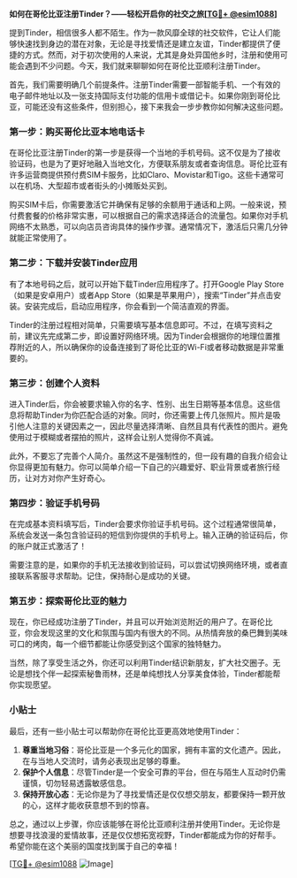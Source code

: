 **如何在哥伦比亚注册Tinder？——轻松开启你的社交之旅[[TG💪+ @esim1088](https://t.me/s/esim1088)]**

提到Tinder，相信很多人都不陌生。作为一款风靡全球的社交软件，它让人们能够快速找到身边的潜在对象，无论是寻找爱情还是建立友谊，Tinder都提供了便捷的方式。然而，对于初次使用的人来说，尤其是身处异国他乡时，注册和使用可能会遇到不少问题。今天，我们就来聊聊如何在哥伦比亚顺利注册Tinder。

首先，我们需要明确几个前提条件。注册Tinder需要一部智能手机、一个有效的电子邮件地址以及一张支持国际支付功能的信用卡或借记卡。如果你刚到哥伦比亚，可能还没有这些条件，但别担心，接下来我会一步步教你如何解决这些问题。

### 第一步：购买哥伦比亚本地电话卡

在哥伦比亚注册Tinder的第一步是获得一个当地的手机号码。这不仅是为了接收验证码，也是为了更好地融入当地文化，方便联系朋友或者查询信息。哥伦比亚有许多运营商提供预付费SIM卡服务，比如Claro、Movistar和Tigo。这些卡通常可以在机场、大型超市或者街头的小摊贩处买到。

购买SIM卡后，你需要激活它并确保有足够的余额用于通话和上网。一般来说，预付费套餐的价格非常实惠，可以根据自己的需求选择适合的流量包。如果你对手机网络不太熟悉，可以向店员咨询具体的操作步骤。通常情况下，激活后只需几分钟就能正常使用了。

### 第二步：下载并安装Tinder应用

有了本地号码之后，就可以开始下载Tinder应用程序了。打开Google Play Store（如果是安卓用户）或者App Store（如果是苹果用户），搜索“Tinder”并点击安装。安装完成后，启动应用程序，你会看到一个简洁直观的界面。

Tinder的注册过程相对简单，只需要填写基本信息即可。不过，在填写资料之前，建议先完成第二步，即设置好网络环境。因为Tinder会根据你的地理位置推荐附近的人，所以确保你的设备连接到了哥伦比亚的Wi-Fi或者移动数据是非常重要的。

### 第三步：创建个人资料

进入Tinder后，你会被要求输入你的名字、性别、出生日期等基本信息。这些信息将帮助Tinder为你匹配合适的对象。同时，你还需要上传几张照片。照片是吸引他人注意的关键因素之一，因此尽量选择清晰、自然且具有代表性的图片。避免使用过于模糊或者摆拍的照片，这样会让别人觉得你不真诚。

此外，不要忘了完善个人简介。虽然这不是强制性的，但一段有趣的自我介绍会让你显得更加有魅力。你可以简单介绍一下自己的兴趣爱好、职业背景或者旅行经历，让对方对你产生好奇心。

### 第四步：验证手机号码

在完成基本资料填写后，Tinder会要求你验证手机号码。这个过程通常很简单，系统会发送一条包含验证码的短信到你提供的手机号上。输入正确的验证码后，你的账户就正式激活了！

需要注意的是，如果你的手机无法接收到验证码，可以尝试切换网络环境，或者直接联系客服寻求帮助。记住，保持耐心是成功的关键。

### 第五步：探索哥伦比亚的魅力

现在，你已经成功注册了Tinder，并且可以开始浏览附近的用户了。在哥伦比亚，你会发现这里的文化和氛围与国内有很大的不同。从热情奔放的桑巴舞到美味可口的烤肉，每一个细节都能让你感受到这个国家的独特魅力。

当然，除了享受生活之外，你还可以利用Tinder结识新朋友，扩大社交圈子。无论是想找个伴一起探索秘鲁雨林，还是单纯想找人分享美食体验，Tinder都能帮你实现愿望。

### 小贴士

最后，还有一些小贴士可以帮助你在哥伦比亚更高效地使用Tinder：

1. **尊重当地习俗**：哥伦比亚是一个多元化的国家，拥有丰富的文化遗产。因此，在与当地人交流时，请务必表现出足够的尊重。
2. **保护个人信息**：尽管Tinder是一个安全可靠的平台，但在与陌生人互动时仍需谨慎，切勿轻易透露敏感信息。
3. **保持开放心态**：无论你是为了寻找爱情还是仅仅想交朋友，都要保持一颗开放的心，这样才能收获意想不到的惊喜。

总之，通过以上步骤，你应该能够在哥伦比亚顺利注册并使用Tinder。无论你是想要寻找浪漫的爱情故事，还是仅仅想拓宽视野，Tinder都能成为你的好帮手。希望你能在这个美丽的国度找到属于自己的幸福！

[[TG💪+ @esim1088](https://t.me/s/esim1088) ![Image](https://i.postimg.cc/4NQfJmqS/Snipaste-2025-05-13-00-14-12.png)]